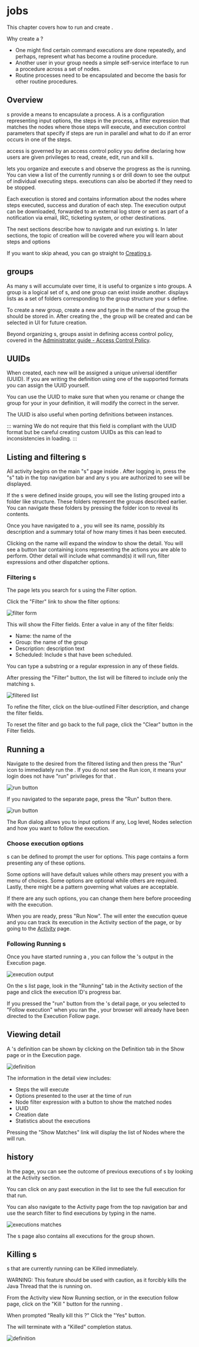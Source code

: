 # jobs

This chapter covers how to run and create .

Why create a ?

- One might find certain command executions are done repeatedly, and
  perhaps, represent what has become a routine procedure.
- Another user in your group needs a simple self-service interface to
  run a procedure across a set of nodes.
- Routine processes need to be encapsulated and become the basis for
  other routine procedures.

## Overview

s provide a means to encapsulate a process.
A  is a configuration representing input options,
the steps in the process, a filter expression that matches the nodes where
those steps will execute, and execution
control parameters that specify if steps are run in parallel
and what to do if an error occurs in one of the steps.

 access is governed by an access control
policy you define declaring how users are given privileges to
read, create, edit, run and kill s.

lets you organize and execute s and observe the progress as
the  is running. You can view a list of the currently running s
or drill down to see the output of individual executing steps.
 executions can also be aborted if they need to be stopped.

Each  execution is stored and contains information about the nodes
where steps executed, success and duration of each step. The 
execution output can be downloaded, forwarded to an
external log store or sent as part of a
notification via email, IRC, ticketing system, or other destinations.

The next sections describe how to navigate and run existing s. In
later sections, the topic of  creation will be covered where
you will learn about steps and  options

If you want to skip ahead, you can go straight to
[Creating s](/en/user-guide/creating-s.md).

##  groups

As many s will accumulate over time, it is useful to organize s
into groups. A group is a logical set of s, and one  group can
exist inside another. displays  lists as a set of folders
corresponding to the group structure your s define.

To create a new  group, create a new  and type in the name of the group the  should be stored in. After creating the , the group will be created and can be selected in UI for future  creation.

Beyond organizing s, groups assist in defining access control
policy, covered in the
[Administrator guide - Access Control Policy](/en/administration/security/authorization.md).

##  UUIDs

When created, each new  will be assigned a unique universal identifier (UUID). If you are writing the  definition using one of the supported formats you can assign the UUID yourself.

You can use the UUID to make sure that when you rename or change the group for
your  in your  definition, it will modify the correct  in the server.

The UUID is also useful when porting  definitions between instances.

::: warning
We do not require that this field is compliant with the UUID format but be careful creating custom UUIDs as this can lead to inconsistencies in  loading.
:::

## Listing and filtering s

All  activity begins on the main "s" page inside . After
logging in, press the "s" tab in the top navigation bar and any
s you are authorized to see will be displayed.

If the s were defined inside groups, you will see the listing
grouped into a folder like structure. These folders represent the 
groups described earlier. You can navigate these folders by pressing
the folder icon to reveal its contents.

Once you have navigated to a , you will see its name, possibly its
description and a summary total of how many times it has been executed.

Clicking on the  name will expand the window to show the 
detail. You will see a button bar containing icons representing the
actions you are able to perform. Other  detail will include what
command(s) it will run, filter expressions and other dispatcher options.

### Filtering s

The  page lets you search for s using the Filter option.

Click the "Filter" link to show the filter options:

![ filter form](/assets/img/fig0317.png)

This will show the Filter fields. Enter a value in any of the filter fields:

-  Name: the name of the 
- Group: the name of the  group
- Description:  description text
- Scheduled: Include s that have been scheduled.

You can type a substring or a regular expression in any of these
fields.

After pressing the "Filter" button, the  list will be filtered to
include only the matching s.

![ filtered list](/assets/img/fig0318.png)

To refine the filter, click on the blue-outlined Filter description,
and change the filter fields.

To reset the filter and go back to the full  page, click the
"Clear" button in the Filter fields.

## Running a 

Navigate to the desired 
from the filtered listing and then press the
"Run" icon to immediately run the .
If you do not see the Run icon, it
means your login does not have "run" privileges for that .

![ run button](/assets/img/fig0319.png)

If you navigated to the separate  page, press
the "Run" button there.

![ run button](/assets/img/fig0319-b.png)

The Run  dialog allows you to input  options if any,
Log level, Nodes selection and how you want to follow the execution.

### Choose execution options

s can be defined to prompt the user for options. This page contains
a form presenting any of these  options.

Some options will have default values while others may present you
with a menu of choices. Some options are optional while others are
required. Lastly, there might be a pattern governing what values are
acceptable.

If there are any such  options, you can change them here before
proceeding with the execution.

When you are ready, press "Run  Now". The  will enter
the execution queue and you can track its execution in the
Activity section of the page, or by going to the [Activity](/en/user-guide/08-activity.md) page.

### Following Running s

Once you have started running a , you can follow the 's output
in the Execution page.

![ execution output](/assets/img/fig0319-c.png)

On the s list page, look in the "Running" tab in the Activity section of the page
and click the execution ID's progress bar.

If you pressed the "run" button from the 's detail page, or you selected to "Follow execution" when you ran the , your
browser will already have been directed to the Execution Follow page.

## Viewing  detail

A 's definition can be shown by clicking on the Definition
tab in the  Show page or in the Execution page.

![ definition](/assets/img/fig0320.png)

The information in the  detail view includes:

- Steps the  will execute
- Options presented to the user at the time of  run
- Node filter expression with a button to show the matched nodes
-  UUID
- Creation date
- Statistics about the  executions

Pressing the "Show Matches" link will display the list of Nodes where the  will run.

##  history

In the  page, you can see the outcome of previous executions of
s by looking at the Activity section.

You can click on any past execution in the list to see the full execution for that  run.

You can also navigate to the Activity page from the top navigation bar and use the
search filter to find executions by typing in the  name.

![ executions matches](/assets/img/fig0310.png)

The s page also contains all executions for the  group shown.

## Killing s

s that are currently running can be Killed immediately.

WARNING: This feature should be used with caution, as it forcibly
kills the Java Thread that the  is running on.

From the Activity view Now Running section, or in the  execution
follow page, click on the "Kill " button for the running .

When prompted "Really kill this ?" Click the "Yes" button.

The  will terminate with a "Killed" completion status.

![ definition](/assets/img/fig0319-d.png)

